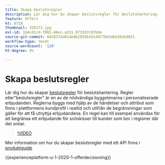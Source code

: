```yaml
---
title: Skapa beslutsregler
description: Lär dig hur du skapar beslutsregler för beslutshantering. Reglerna är en av de nödvändiga byggblockskomponenterna i personaliserade erbjudanden.
feature: Offers
kt: 6738
thumbnail: 329373.jpg
exl-id: 1b4cd1cd-f082-46ec-a331-9733d7c87bde
source-git-commit: 042837da01abdb2859b3d149770e5db6381bd021
workflow-type: tm+mt
source-wordcount: '128'
ht-degree: 4%

---
```


# Skapa beslutsregler

Lär dig hur du skapar [beslutsregler](https://experienceleague.adobe.com/docs/journey-optimizer/using/offer-decisioniong/create-components/creating-decision-rules.html) för beslutshantering. Regler eller&quot;beslutsregler&quot; är en av de nödvändiga byggstenarna i personaliserade erbjudanden. Reglerna byggs med hjälp av de händelser och attribut som finns i plattformens kundprofil i realtid och utifrån de begränsningar som gäller för att få utnyttja erbjudandena. En regel kan till exempel användas för att begränsa ett erbjudande för snöskisser till kunder som bor i regioner där det snöar.

>[!VIDEO](https://video.tv.adobe.com/v/329373?quality=12&learn=on)

Mer information om hur du skapar beslutsregler med ett API finns i [produktguide](https://experienceleague.adobe.com/docs/journey-optimizer/using/offer-decisioniong/api-reference/offers-api/decision-rules/create.html)

{{experienceplatform-u-1-2020-1-offerdecisioning}}